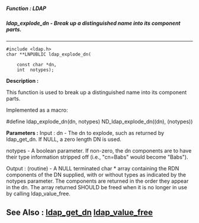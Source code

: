 ##### Function : LDAP
##### ldap_explode_dn - Break up a distinguished name into its component parts.
---
```
#include <ldap.h>
char **LNPUBLIC ldap_explode_dn(

	const char *dn,
	int  notypes);
```
**Description :**

This function is used to break up a distinguished name into its component parts.

Implemented as a macro:

#define ldap_explode_dn(dn, notypes) ND_ldap_explode_dn((dn), (notypes))

**Parameters :**
Input :
dn  -  The dn to explode, such as returned by ldap_get_dn.  If NULL, a zero length DN is used.

notypes  -  A boolean parameter.  If non-zero, the dn  components are to have their type information stripped off (i.e., "cn=Babs" would become "Babs").

Output :
(routine)  -  A NULL terminated char * array containing the RDN components of the DN supplied, with or without types as indicated by the notypes parameter. The components are returned in the order they appear in the dn.  The array returned SHOULD be freed when it is no longer in use by calling ldap_value_free.



**See Also :**
[ldap_get_dn](/reference/Func/ldap_get_dn)
[ldap_value_free](/reference/Func/ldap_value_free)
---
